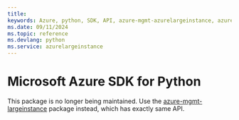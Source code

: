 ```yaml
---
title: 
keywords: Azure, python, SDK, API, azure-mgmt-azurelargeinstance, azurelargeinstance
ms.date: 09/11/2024
ms.topic: reference
ms.devlang: python
ms.service: azurelargeinstance
---
```

# Microsoft Azure SDK for Python

This package is no longer being maintained. Use the [azure-mgmt-largeinstance](https://pypi.org/project/azure-mgmt-largeinstance/) package instead, which has exactly same API.

